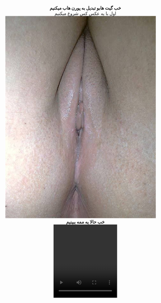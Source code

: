 <center>
<b>خب گیت هابو تبدیل به پورن هاب میکنیم</b>
</center>
 <center>
<b2>اول با یه عکس کس شروع میکنیم</b2>
</center>

<img src="https://github.com/wnnwybywbywe/hsoebeksosh/raw/main/IMG_20220503_021820_507.jpg">
<center>
<b>خب حالا یه ممه ببینیم</b>
</center>

<center>
<video controls loop autoplay width="200" height="230">
 <source src="https://github.com/wnnwybywbywe/hsoebeksosh/raw/main/IMG_20220422_034438_870.mp4" type="video/mp4">
</video>
</center>
